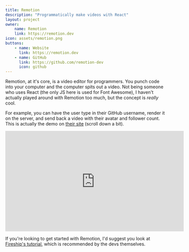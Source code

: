 ```yaml
---
title: Remotion
description: "Programmatically make videos with React"
layout: project
owner:
    name: Remotion
    link: https://remotion.dev
icon: assets/remotion.png
buttons:
    - name: Website
      link: https://remotion.dev
    - name: GitHub
      link: https://github.com/remotion-dev
      icon: github
---
```


Remotion, at it's core, is a video editor for programmers. You punch code into your computer and the computer spits out a video. Not being someone who uses React (the only JS here is used for Font Awesome), I haven't actually played around with Remotion too much, but the concept is *really* cool.

For example, you can have the user type in their GitHub username, render it on the server, and send back a video with their avatar and follower count. This is actually the demo on [their site](https://remotion.dev/) (scroll down a bit).

<iframe width="560" height="315" src="https://www.youtube.com/embed/MbzjL-26_EY" title="Remotion demo video." frameborder="0" allow="accelerometer; autoplay; clipboard-write; encrypted-media; gyroscope; picture-in-picture" allowfullscreen></iframe>

If you're looking to get started with Remotion, I'd suggest you look at [Fireship's tutorial](https://youtu.be/deg8bOoziaE), which is recommended by the devs themselves.
